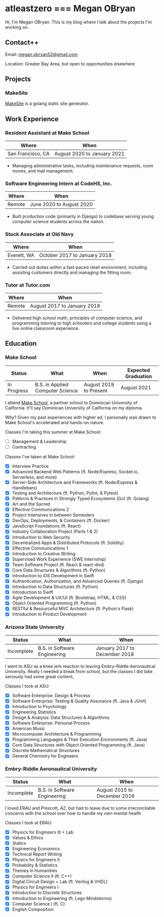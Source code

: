 # atleastzero === Megan OBryan

Hi, I'm Megan OBryan. This is my blog where I talk about the projects I'm working on.

## Contact++

Email: [megan.obryan52@gmail.com](mailto:megan.obryan52@gmail.com)

Location: Greater Bay Area, but open to opportunities elsewhere

## Projects

### MakeSite

[MakeSite](projects/MakeSite) is a golang static site generator.

## Work Experience

### Resident Assistant at Make School

| Where | When |
| ----------------- | ----------------------------------- |
| San Francisco, CA | August 2020 to January 2021 |

 - Managing administrative tasks, including maintenance requests, room moves, and mail management.

### Software Engineering Intern at CodeHS, Inc.

| Where | When |
| ----------------- | ----------------------------------- |
| Remote | June 2020 to August 2020 |

 - Built production code (primarily in Django) to codebase serving young computer science students across the nation.

### Stock Associate at Old Navy

| Where | When |
| ----------------- | ----------------------------------- |
| Everett, WA | October 2017 to January 2018 |

 - Carried out duties within a fast-paced retail environment, including assisting customers directly and managing the fitting room.

### Tutor at Tutor.com

| Where | When |
| ----------------- | ----------------------------------- |
| Remote | August 2017 to January 2018 |

 - Delivered high school math, principles of computer science, and programming tutoring to high schoolers and college students using a live online classroom experience.

## Education

### Make School

| Status | What | When | Expected Graduation |
| ---------- | ----------- | ---------- | ----- |
| In Progress | B.S. in Applied Computer Science | August 2019 to Present | August 2021 |

I attend [Make School](make.sc), a partner school to Dominican University of California. It'll say Dominican University of California on my diploma.

Why? Given my past experiences with higher ed, I personally was drawn to Make School's accelerated and hands-on nature.

Classes I'm taking this summer at Make School:
 - [ ] Management & Leadership
 - [ ] Contracting

Classes I've taken at Make School:
 - [x] Interview Practice
 - [x] Advanced Backend Web Patterns (ft. Node/Express, Socket.io, Serverless, and more)
 - [x] Server-Side Architecture and Frameworks (ft. Node/Express & Handlebars)
 - [x] Testing and Architecture (ft. Python, Pylint, & Pytest)
 - [x] Patterns & Practices in Strongly Typed Ecosystems (Go) (ft. Golang)
 - [x] Art and the Sacred
 - [x] Effective Communications 2
 - [x] Project Intensives in between Semesters
 - [x] DevOps, Deployments, & Containers (ft. Docker)
 - [x] JavaScript Foundations (ft. React)
 - [x] Industry Collaboration Project (Parts 1 & 2)
 - [x] Introduction to Web Security
 - [x] Decentralized Apps & Distributed Protocols (ft. Solidity)
 - [x] Effective Communications 1
 - [x] Introduction to Creative Writing
 - [x] Supervised Work Experience (SWE Internship)
 - [x] Team Software Project (ft. React & react-dnd)
 - [x] Core Data Structures & Algorithms (ft. Python)
 - [x] Introduction to iOS Development in Swift
 - [x] Authentication, Authorization, and Advanced Queries (ft. Django)
 - [x] Introduction to Data Structures (ft. Python)
 - [x] Introduction to Swift
 - [x] Agile Development & UX/UI (ft. Bootstrap, HTML, & CSS)
 - [x] Object Oriented Programming (ft. Python)
 - [x] RESTful & Resourceful MVC Architecture (ft. Python's Flask)
 - [x] Introduction to Product Development

### Arizona State University

| Status | What | When |
| ---------- | ----------- | ---------- |
| Incomplete | B.S. in Software Engineering | January 2017 to December 2018 |

I went to ASU as a knee jerk reaction to leaving Embry-Riddle Aeronautical University. Really I needed a break from school, but the classes I did take seriously had some great content.

Classes I took at ASU:
 - [x] Software Enterprise: Design & Process
 - [x] Software Enterprise: Testing & Quality Assurance (ft. Java & JUnit)
 - [x] Introduction to Psychology
 - [x] Engineering Statistics
 - [x] Design & Analysis: Data Structures & Algorithms
 - [x] Software Enterprise: Personal Process
 - [x] American Music
 - [x] Microcomputer Architecture & Programming
 - [x] Programming Languages & Their Execution Environments (ft. Java)
 - [x] Core Data Structures with Object Oriented Programming (ft. Java)
 - [x] Discrete Mathematical Structures
 - [x] General Chemistry for Engineers

### Embry-Riddle Aeronautical University

| Status | What | When |
| ---------- | ----------- | ---------- |
| Incomplete | B.S. in Software Engineering | August 2015 to December 2016 |

I loved ERAU and Prescott, AZ, but had to leave due to some irreconcilable concerns with the school over how to handle my own mental health

Classes I took at ERAU:
 - [x] Physics for Engineers III + Lab
 - [x] Values & Ethics
 - [x] Statics
 - [x] Engineering Economics
 - [x] Technical Report Writing
 - [x] Physics for Engineers II
 - [x] Probability & Statistics
 - [x] Themes in Humanities
 - [x] Computer Science II (ft. C++)
 - [x] Digital Circuit Design + Lab (ft. Verilog & VHDL)
 - [x] Physics for Engineers I
 - [x] Introduction to Discrete Structures
 - [x] Introduction to Engineering (ft. Lego Mindstorms)
 - [x] Computer Science I (ft. C)
 - [x] English Composition